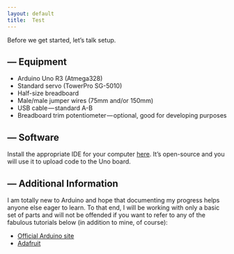 ```yaml
---
layout: default
title:  Test
---
```


Before we get started, let’s talk setup.

## &mdash; Equipment
* Arduino Uno R3 (Atmega328)
* Standard servo (TowerPro SG-5010)
* Half-size breadboard
* Male/male jumper wires (75mm and/or 150mm)
* USB cable — standard A-B
* Breadboard trim potentiometer — optional, good for developing purposes

## &mdash; Software
Install the appropriate IDE for your computer [here](https://www.arduino.cc/en/Main/Software). It’s open-source and you will use it to upload code to the Uno board.

## &mdash; Additional Information
I am totally new to Arduino and hope that documenting my progress helps anyone else eager to learn. To that end, I will be working with only a basic set of parts and will not be offended if you want to refer to any of the fabulous tutorials below (in addition to mine, of course):

* [Official Arduino site](https://www.arduino.cc/en/Tutorial/HomePage)
* [Adafruit](https://learn.adafruit.com/category/learn-arduino)